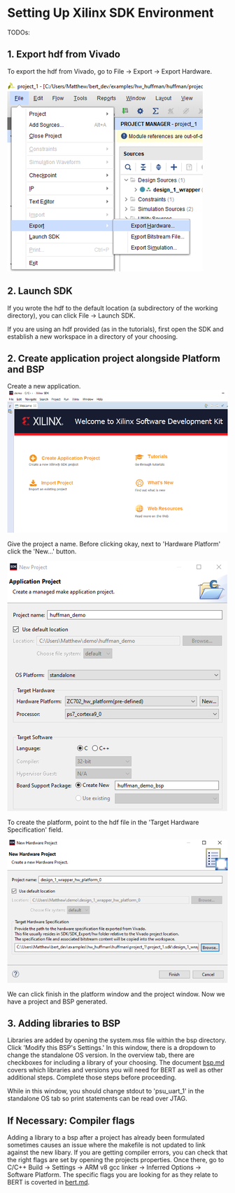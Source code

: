 Setting Up Xilinx SDK Environment
=======================

TODOs:

## 1. Export hdf from Vivado

To export the hdf from Vivado, go to File -> Export -> Export Hardware. 

![Where to click export hardware](../images/exporthardware.png)

## 2. Launch SDK
If you wrote the hdf to the default location (a subdirectory of the working directory), you can click File -> Launch SDK.

If you are using an hdf provided (as in the tutorials), first open the SDK and establish a new workspace in a directory of your choosing.

## 2. Create application project alongside Platform and BSP
Create a new application.
![Example of new workspace](../images/newworkspace.png)

Give the project a name. Before clicking okay, next to 'Hardware Platform' click the 'New...' button.

![Example of new application project](../images/newproject.png)

To create the platform, point to the hdf file in the 'Target Hardware Specification' field.

![Example of new application project](../images/newplatform.png)

We can click finish in the platform window and the project window. Now we have a project and BSP generated.

## 3. Adding libraries to BSP
Libraries are added by opening the system.mss file within the bsp directory. Click 'Modify this BSP's Settings.' In this window, there is a dropdown to change the standalone OS version. In the overview tab, there are checkboxes for including a library of your choosing. The document [bsp.md](../embedded/bsp.md) covers which libraries and versions you will need for BERT as well as other additional steps.  Complete those steps before proceeding.

While in this window, you should change stdout to 'psu_uart_1' in the standalone OS tab so print statements can be read over JTAG.


## If Necessary: Compiler flags
Adding a library to a bsp after a project has already been formulated sometimes causes an issue where the makefile is not updated to link against the new libary. If you are getting compiler errors, you can check that the right flags are set by opening the projects properties. Once there, go to C/C++ Build -> Settings -> ARM v8 gcc linker -> Inferred Options -> Software Platform. The specific flags you are looking for as they relate to BERT is coverted in [bert.md](../docs/bsp.md).
